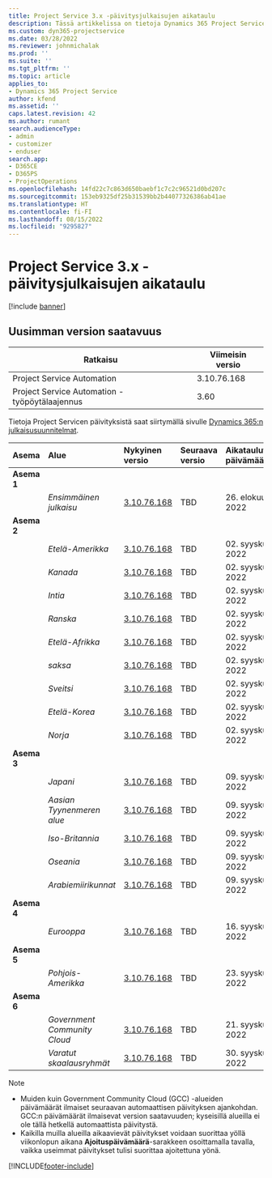 ```yaml
---
title: Project Service 3.x -päivitysjulkaisujen aikataulu
description: Tässä artikkelissa on tietoja Dynamics 365 Project Service Automationin saatavilla olevista ja tulevista versioista.
ms.custom: dyn365-projectservice
ms.date: 03/28/2022
ms.reviewer: johnmichalak
ms.prod: ''
ms.suite: ''
ms.tgt_pltfrm: ''
ms.topic: article
applies_to:
- Dynamics 365 Project Service
author: kfend
ms.assetid: ''
caps.latest.revision: 42
ms.author: rumant
search.audienceType:
- admin
- customizer
- enduser
search.app:
- D365CE
- D365PS
- ProjectOperations
ms.openlocfilehash: 14fd22c7c863d650baebf1c7c2c96521d0bd207c
ms.sourcegitcommit: 153eb9325df25b31539bb2b44077326386ab41ae
ms.translationtype: HT
ms.contentlocale: fi-FI
ms.lasthandoff: 08/15/2022
ms.locfileid: "9295827"
---
```

# <a name="update-release-schedule-for-project-service-3x"></a>Project Service 3.x -päivitysjulkaisujen aikataulu

[!include [banner](../includes/psa-now-project-operations.md)]

## <a name="latest-version-availability"></a>Uusimman version saatavuus

| Ratkaisu  | Viimeisin versio |
|-------|----|
| Project Service Automation    | 3.10.76.168 |
| Project Service Automation -työpöytälaajennus                | 3.60          |

Tietoja Project Servicen päivityksistä saat siirtymällä sivulle [Dynamics 365:n julkaisusuunnitelmat](/dynamics365/release-plans/). 

| Asema  | Alue | Nykyinen versio | Seuraava versio |  Aikataulutettu päivämäärä
| :---   | :---   | :---   | :---   |:---   |         
|<strong>Asema 1</strong> | |  |  | |
| | <i>Ensimmäinen julkaisu</i> | [3.10.76.168](whats-new-ur-45.md) | TBD | 26. elokuuta 2022
|<strong>Asema 2</strong> | |  |  | |
| | <i>Etelä-Amerikka</i> | [3.10.76.168](whats-new-ur-45.md) | TBD | 02. syyskuuta 2022
| | <i>Kanada</i> | [3.10.76.168](whats-new-ur-45.md) | TBD | 02. syyskuuta 2022
| | <i>Intia</i> | [3.10.76.168](whats-new-ur-45.md) | TBD | 02. syyskuuta 2022
| | <i>Ranska</i> | [3.10.76.168](whats-new-ur-45.md) | TBD | 02. syyskuuta 2022
| | <i>Etelä-Afrikka</i> | [3.10.76.168](whats-new-ur-45.md) | TBD | 02. syyskuuta 2022
| | <i>saksa</i> | [3.10.76.168](whats-new-ur-45.md) | TBD | 02. syyskuuta 2022
| | <i>Sveitsi</i> | [3.10.76.168](whats-new-ur-45.md) | TBD | 02. syyskuuta 2022
| | <i>Etelä-Korea</i> | [3.10.76.168](whats-new-ur-45.md) | TBD | 02. syyskuuta 2022
| | <i>Norja</i> | [3.10.76.168](whats-new-ur-45.md) | TBD | 02. syyskuuta 2022
|<strong>Asema 3</strong> | |  |  | |
| | <i>Japani</i> | [3.10.76.168](whats-new-ur-45.md) | TBD | 09. syyskuuta 2022
| | <i>Aasian Tyynenmeren alue</i> | [3.10.76.168](whats-new-ur-45.md) | TBD | 09. syyskuuta 2022
| | <i>Iso-Britannia</i> | [3.10.76.168](whats-new-ur-45.md) | TBD | 09. syyskuuta 2022
| | <i>Oseania</i> | [3.10.76.168](whats-new-ur-45.md) | TBD | 09. syyskuuta 2022
| | <i>Arabiemiirikunnat</i> | [3.10.76.168](whats-new-ur-45.md) | TBD | 09. syyskuuta 2022
|<strong>Asema 4</strong> | |  |  | |
| | <i>Eurooppa</i> | [3.10.76.168](whats-new-ur-45.md) | TBD | 16. syyskuuta 2022
|<strong>Asema 5</strong> | |  |  | |
| | <i>Pohjois-Amerikka</i> | [3.10.76.168](whats-new-ur-45.md) | TBD | 23. syyskuuta 2022
|<strong>Asema 6</strong> | |  |  | |
| | <i>Government Community Cloud</i> | [3.10.76.168](whats-new-ur-45.md) | TBD | 21. syyskuuta 2022
| | <i>Varatut skaalausryhmät</i> | [3.10.76.168](whats-new-ur-45.md) | TBD | 30. syyskuuta 2022




>[!Note]
> - Muiden kuin Government Community Cloud (GCC) -alueiden päivämäärät ilmaiset seuraavan automaattisen päivityksen ajankohdan. GCC:n päivämäärät ilmaisevat version saatavuuden; kyseisillä alueilla ei ole tällä hetkellä automaattista päivitystä.
> - Kaikilla muilla alueilla aikaavievät päivitykset voidaan suorittaa yöllä viikonlopun aikana **Ajoituspäivämäärä**-sarakkeen osoittamalla tavalla, vaikka useimmat päivitykset tulisi suorittaa ajoitettuna yönä.


[!INCLUDE[footer-include](../includes/footer-banner.md)]
